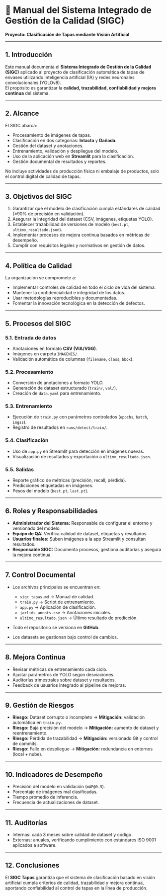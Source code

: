 # 📘 Manual del Sistema Integrado de Gestión de la Calidad (SIGC)  
**Proyecto: Clasificación de Tapas mediante Visión Artificial**

---

## 1. Introducción
Este manual documenta el **Sistema Integrado de Gestión de la Calidad (SIGC)** aplicado al proyecto de clasificación automática de tapas de envases utilizando inteligencia artificial (IA) y redes neuronales convolucionales (YOLOv8).  
El propósito es garantizar la **calidad, trazabilidad, confiabilidad y mejora continua** del sistema.

---

## 2. Alcance
El SIGC abarca:
- Procesamiento de imágenes de tapas.
- Clasificación en dos categorías: **Intacta** y **Dañada**.
- Gestión del dataset y anotaciones.
- Entrenamiento, validación y despliegue del modelo.
- Uso de la aplicación web en **Streamlit** para la clasificación.
- Gestión documental de resultados y reportes.

No incluye actividades de producción física ni embalaje de productos, solo el control digital de calidad de tapas.

---

## 3. Objetivos del SIGC
1. Garantizar que el modelo de clasificación cumpla estándares de calidad (≥90% de precisión en validación).  
2. Asegurar la integridad del dataset (CSV, imágenes, etiquetas YOLO).  
3. Establecer trazabilidad de versiones de modelo (`best.pt`, `ultimo_resultado.json`).  
4. Implementar procesos de mejora continua basados en métricas de desempeño.  
5. Cumplir con requisitos legales y normativos en gestión de datos.  

---

## 4. Política de Calidad
La organización se compromete a:
- Implementar controles de calidad en todo el ciclo de vida del sistema.  
- Mantener la confidencialidad e integridad de los datos.  
- Usar metodologías reproducibles y documentadas.  
- Fomentar la innovación tecnológica en la detección de defectos.  

---

## 5. Procesos del SIGC

### 5.1. Entrada de datos
- Anotaciones en formato **CSV (VIA/VGG)**.  
- Imágenes en carpeta `IMAGENES/`.  
- Validación automática de columnas (`filename`, `class`, `bbox`).  

### 5.2. Procesamiento
- Conversión de anotaciones a formato YOLO.  
- Generación de dataset estructurado (`train/`, `val/`).  
- Creación de `data.yaml` para entrenamiento.  

### 5.3. Entrenamiento
- Ejecución de `train.py` con parámetros controlados (`epochs`, `batch`, `imgsz`).  
- Registro de resultados en `runs/detect/train/`.  

### 5.4. Clasificación
- Uso de `app.py` en Streamlit para detección en imágenes nuevas.  
- Visualización de resultados y exportación a `ultimo_resultado.json`.  

### 5.5. Salidas
- Reporte gráfico de métricas (precisión, recall, pérdida).  
- Predicciones etiquetadas en imágenes.  
- Pesos del modelo (`best.pt`, `last.pt`).  

---

## 6. Roles y Responsabilidades
- **Administrador del Sistema:** Responsable de configurar el entorno y versionado del modelo.  
- **Equipo de QA:** Verifica calidad de dataset, etiquetas y resultados.  
- **Usuarios finales:** Suben imágenes a la app Streamlit y consultan resultados.  
- **Responsable SIGC:** Documenta procesos, gestiona auditorías y asegura la mejora continua.  

---

## 7. Control Documental
- Los archivos principales se encuentran en:  
  - `sigc_tapas.md` → Manual de calidad.  
  - `train.py` → Script de entrenamiento.  
  - `app.py` → Aplicación de clasificación.  
  - `jarlids_annots.csv` → Anotaciones iniciales.  
  - `ultimo_resultado.json` → Último resultado de predicción.  

- Todo el repositorio se versiona en **GitHub**.  
- Los datasets se gestionan bajo control de cambios.  

---

## 8. Mejora Continua
- Revisar métricas de entrenamiento cada ciclo.  
- Ajustar parámetros de YOLO según desviaciones.  
- Auditorías trimestrales sobre dataset y resultados.  
- Feedback de usuarios integrado al pipeline de mejoras.  

---

## 9. Gestión de Riesgos
- **Riesgo:** Dataset corrupto o incompleto → **Mitigación:** validación automática en `train.py`.  
- **Riesgo:** Baja precisión del modelo → **Mitigación:** aumento de dataset y reentrenamiento.  
- **Riesgo:** Pérdida de trazabilidad → **Mitigación:** versionado Git y control de commits.  
- **Riesgo:** Fallo en despliegue → **Mitigación:** redundancia en entornos (local + nube).  

---

## 10. Indicadores de Desempeño
- Precisión del modelo en validación (`mAP@0.5`).  
- Porcentaje de imágenes mal clasificadas.  
- Tiempo promedio de inferencia.  
- Frecuencia de actualizaciones de dataset.  

---

## 11. Auditorías
- Internas: cada 3 meses sobre calidad de dataset y código.  
- Externas: anuales, verificando cumplimiento con estándares ISO 9001 aplicados a software.  

---

## 12. Conclusiones
El **SIGC Tapas** garantiza que el sistema de clasificación basado en visión artificial cumpla criterios de calidad, trazabilidad y mejora continua, aportando confiabilidad al control de tapas en la línea de producción.
